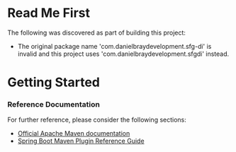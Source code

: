 # Read Me First
The following was discovered as part of building this project:

* The original package name 'com.danielbraydevelopment.sfg-di' is invalid and this project uses 'com.danielbraydevelopment.sfgdi' instead.

# Getting Started

### Reference Documentation
For further reference, please consider the following sections:

* [Official Apache Maven documentation](https://maven.apache.org/guides/index.html)
* [Spring Boot Maven Plugin Reference Guide](https://docs.spring.io/spring-boot/docs/2.2.6.RELEASE/maven-plugin/)

